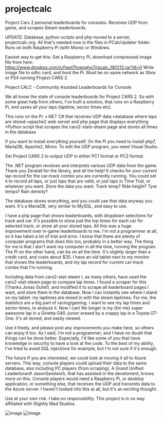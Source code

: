 # projectcalc
Project Cars 2 personal leaderboards for consoles. Receives UDP from game, and scrapes Steam leaderboards.

UPDATE: Database, python scripts and php moved to a server, projectcalc.org. All that's needed now is the files in PCalcUpdater folder. Runs on both Raspberry Pi (with Mono) or Windows.

Easiest way to get this: Get a Raspberry Pi, download compressed image file from here: https://www.dropbox.com/s/i1wol7hvenqho7j/pcalc_190212.rar?dl=0
Write image file to sdhc card, and boot the Pi. Must be on same network as Xbox or PS4 running Project CARS 2.

Project CALC - Community Assisted Leaderboards for Console

We all know the state of console leaderboards for Project CARS 2. So with some great help from others, I've built a solution, that runs on a Raspberry Pi, and saves all your laps (laptime, sector times etc). 

This runs on the Pi:
•.NET C# that receives UDP data
•database where laps are stored
•apache2 web server and php page that displays everything
•Python script that scrapes the cars2-stats-steam page and stores all times in the database

If you want to install everything yourself:
On the Pi you need to install php7, MariaDB, Apache2, Mono.
To edit the UDP program, you need Visual Studio.

Set Project CARS 2 to output UDP in either PC1 format or PC2 format.

The .NET program receives and interprets various UDP data from the game. Thank you Zeratall for the library, and all the help! It checks for your current lap record for the car-track combo you are currently running. You could set it to record all laps, or just laps that are valid, or just laps in Time Trial, or whatever you want. Store the data you want. Track temp? Ride height? Tyre temps? Rain density?

The database stores everything, and you could use that data anyway you want. It's a MariaDB, very similar to MySQL, and easy to use.

I have a php page that shows leaderboards, with dropdown selections for track and car. It's possible to show just the top times for each car for selected track, or show all your stored laps. All this was a huge improvement over in-game leaderboards to me. I'm not a programmer at all, so it has taken a lot of trial and error. I know that there are plenty of computer programs that does this too, probably in a better way. The thing for me is that I don't want my computer in all the time, running the program. The Pi on the other hand, can be on all the time. It's slightly larger than a credit card, and costs about $35. I have an old tablet next to my monitor that shows the leaderboards, and my lap record for current car-track combo that I'm running. 

Including data from cars2-stat-steam
I, as many others, have used the cars2-stat-steam page to compare lap times. I found a scraper for this (Thanks Jonas Gulle!), and modified it to scrape all leaderboard pages I want, and store them in the database. Now i can instantly see where I stand on my tablet: my laptimes are mixed in with the steam laptimes. For me, the statistics are a big part of racing/gaming. I want to see my lap times and sector times, to analyze it. Now I can! No longer is my (for me) super awesome lap in a Ginetta G40 Junior erased by a crappy lap in a Toyota GT-One. It's all stored, and easily viewed.

Use it freely, and please post any improvements you make here, so others can enjoy it too. As I said, I'm not a programmer, and I have no doubt that things can be done better. Especially, I'd like some of you that have knowledge in security to have a look at the code. To the best of my ability, I've tried to avoid SQL injections for example, but I'm not sure if it's enough.

The future
If you are interested, we could look at moving it all to Azure servers. This way, console players could upload their data to the same database, also including PC players (from scraping). A Grand Unified Leaderboard! JasonSandwich, that has assisted in the develoment, knows more on this. Console players would need a Raspberry Pi, or desktop application, or something else, that receives 
the UDP and transmits data to the Azure server. I haven't looked into this at all, but it's an exciting thought.

Use at your own risk. I take no responsibility.
This project is in no way affiliated with Slightly Mad Studios.

![image](https://i.postimg.cc/ZnJr9pBj/Screenshot-1.jpg)
![image](https://i.postimg.cc/NFbRRFRt/Screenshot-2.jpg)
